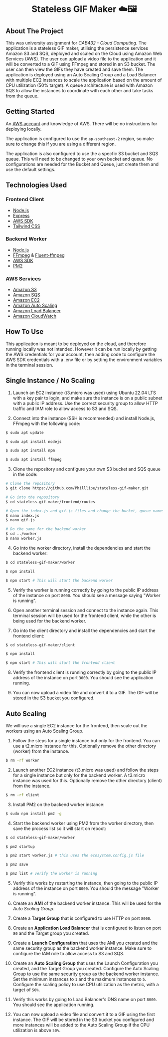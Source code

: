 <h1 align="center">Stateless GIF Maker ☁️🖼️</h1>

## About The Project

This was university assignment for _CAB432 - Cloud Computing_. The application is a stateless GIF maker, utilising the persistence services Amazon S3 and SQS, deployed and scaled on the Cloud using Amazon Web Services (AWS). The user can upload a video file to the application and it will be converted to a GIF using FFmpeg and stored in an S3 bucket. The user can then view the GIFs they have created and save them. The application is deployed using an Auto Scaling Group and a Load Balancer with multiple EC2 instances to scale the application based on the amount of CPU utilization (50% target). A queue architecture is used with Amazon SQS to allow the instances to coordinate with each other and take tasks from the queue. 

## Getting Started

An [AWS account](https://aws.amazon.com/) and knowledge of AWS. There will be no instructions for deploying locally. 

The application is configured to use the `ap-southeast-2` region, so make sure to change this if you are using a different region.

The application is also configured to use the a specfic S3 bucket and SQS queue. This will need to be changed to your own bucket and queue. No configurations are needed for the Bucket and Queue, just create them and use the default settings.

## Technologies Used

### Frontend Client

- [Node.js](https://nodejs.org)
- [Express](https://expressjs.com/)
- [AWS SDK](https://aws.amazon.com/sdk-for-node-js/)
- [Tailwind CSS](https://tailwindcss.com/)
  
### Backend Worker

- [Node.js](https://nodejs.org)
- [FFmpeg](https://ffmpeg.org/) & [Fluent-ffmpeg](https://www.npmjs.com/package/fluent-ffmpeg)
- [AWS SDK](https://aws.amazon.com/sdk-for-node-js/)
- [PM2](https://pm2.keymetrics.io/)

### AWS Services

- [Amazon S3](https://aws.amazon.com/s3/)
- [Amazon SQS](https://aws.amazon.com/sqs/)
- [Amazon EC2](https://aws.amazon.com/ec2/)
- [Amazon Auto Scaling](https://aws.amazon.com/autoscaling/)
- [Amazon Load Balancer](https://aws.amazon.com/elasticloadbalancing/)
- [Amazon CloudWatch](https://aws.amazon.com/cloudwatch/)

## How To Use
This application is meant to be deployed on the cloud, and therefore running locally was not intended. However it can be run locally by getting the AWS credentials for your account, then adding code to configure the AWS SDK credentials with a .env file or by setting the environment variables in the terminal session.

## Single Instance / No Scaling

1. Launch an EC2 instance (t3.micro was used) using Ubuntu 22.04 LTS with a key pair to login, and make sure the instance is on a public subnet with a public IP address. Use the correct security group to allow HTTP traffic and IAM role to allow access to S3 and SQS.
   
2. Connect into the instance (SSH is recommended) and install Node.js, FFmpeg with the following code:

```sh
$ sudo apt update

$ sudo apt install nodejs

$ sudo apt install npm

$ sudo apt install ffmpeg
```

3. Clone the repository and configure your own S3 bucket and SQS queue in the code:

```sh
# Clone the repository
$ git clone https://github.com/Philllipe/stateless-gif-maker.git

# Go into the repository
$ cd stateless-gif-maker/frontend/routes

# Open the index.js and gif.js files and change the bucket, queue names, and regions to your own
$ nano index.js 
$ nano gif.js

# Do the same for the backend worker
$ cd ../worker
$ nano worker.js
```

4. Go into the worker directory, install the dependencies and start the backend worker:

```sh
$ cd stateless-gif-maker/worker

$ npm install

$ npm start # This will start the backend worker
```

5. Verify the worker is running correctly by going to the public IP address of the instance on port `8000`. You should see a message saying "Worker is running".
   
6. Open another terminal session and connect to the instance again. This terminal session will be used for the frontend client, while the other is being used for the backend worker.
   
7. Go into the client directory and install the dependencies and start the frontend client:

```sh
$ cd stateless-gif-maker/client

$ npm install

$ npm start # This will start the frontend client
```

8. Verify the frontend client is running correctly by going to the public IP address of the instance on port `3000`. You should see the application running.

9. You can now upload a video file and convert it to a GIF. The GIF will be stored in the S3 bucket you configured.

## Auto Scaling

We will use a single EC2 instance for the frontend, then scale out the workers using an Auto Scaling Group.

1. Follow the steps for a single instance but only for the frontend. You can use a t2.micro instance for this. Optionally remove the other directory (worker) from the instance.

```sh
$ rm -rf worker
```

2. Launch another EC2 instance (t3.micro was used) and follow the steps for a single instance but only for the backend worker. A t3.micro instance was used for this. Optionally remove the other directory (client) from the instance.

```sh
$ rm -rf client
```

3. Install PM2 on the backend worker instance:

```sh
$ sudo npm install pm2 -g
```

4. Start the backend worker using PM2 from the worker directory, then save the process list so it will start on reboot:

```sh
$ cd stateless-gif-maker/worker

$ pm2 startup 

$ pm2 start worker.js # this uses the ecosystem.config.js file

$ pm2 save

$ pm2 list # verify the worker is running
```

5. Verify this works by restarting the instance, then going to the public IP address of the instance on port `8000`. You should the message "Worker is running".

6. Create an **AMI** of the backend worker instance. This will be used for the _Auto Scaling Group_.

7. Create a **Target Group** that is configured to use HTTP on port `8000`.

8. Create an **Application Load Balancer** that is configured to listen on port `80` and the Target group you created.

9. Create a **Launch Configuration** that uses the AMI you created and the same security group as the backend worker instance. Make sure to configure the IAM role to allow access to S3 and SQS.

10. Create an **Auto Scaling Group** that uses the Launch Configuration you created, and the Target Group you created. Configure the Auto Scaling Group to use the same security group as the backend worker instance. Set the minimum instances to `1` and the maximum instances to `5`. Configure the scaling policy to use CPU utilization as the metric, with a target of `50%`.

11. Verify this works by going to Load Balancer's DNS name on port `8000`. You should see the application running.

12. You can now upload a video file and convert it to a GIF using the first instance. The GIF will be stored in the S3 bucket you configured and more instances will be added to the Auto Scaling Group if the CPU utilization is above `50%`.




